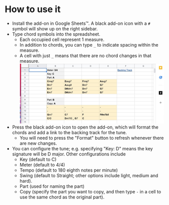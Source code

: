 # How to use it

- Install the add-on in Google Sheets™. A black add-on icon with a `#` symbol will show up on the right sidebar.
- Type chord symbols into the spreadsheet.
  - Each occupied cell represent 1 measure.
  - In addition to chords, you can type `_` to indicate spacing within the measure.
  - A cell with just `_` means that there are no chord changes in that measure.
![Screenshot](./ChordSheetPic.jpg)
- Press the black add-on icon to open the add-on, which will format the chords and add a link to the backing track for the tune.
  - You will need to press the "Format" button to refresh whenever there are new changes.
- You can configure the tune; e.g. specifying "Key: D" means the key signature will be D major. Other configurations include
  - Key (default to C)
  - Meter (default to 4/4)
  - Tempo (default to 180 eighth notes per minute)
  - Swing (default to Straight; other options include light, medium and hard).
  - Part (used for naming the part)
  - Copy (specify the part you want to copy, and then type `-` in a cell to use the same chord as the original part).
